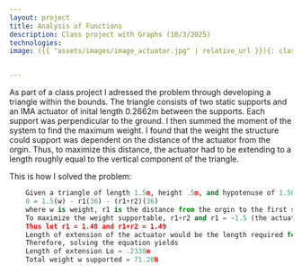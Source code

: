 ```yaml
---
layout: project
title: Analysis of Functions 
description: Class project with Graphs (10/3/2025)
technologies:
image: ({{ "assets/images/image_actuator.jpg" | relative_url }}){: class="profile-image"}


---
```



As part of a class project I adressed the problem through developing a triangle within the bounds.  The triangle consists of two static supports and an IMA actuator of inital length 0.2662m between the supports.  Each support was perpendicular to the ground.  I then summed the moment of the system to find the maximum weight.  I found that the weight the structure could support was dependent on the distance of the actuator from the orgin.  Thus, to maximize this distance, the actuator had to be extending to a length roughly equal to the vertical component of the triangle.


This is how I solved the problem:

```python
    Given a triangle of length 1.5m, height .5m, and hypotenuse of 1.58m, taking the moment about point O in the image yields the equation:
    0 = 1.5(w) - r1(36) - (r1+r2)(36)
    where w is weight, r1 is the distance from the orgin to the first support and r2 is the distance from the first support to the second support.
    To maximize the weight supportable, r1+r2 and r1 = ~1.5 (the actuator can't occupy the same space as another support)
    Thus let r1 = 1.48 and r1+r2 = 1.49
    Length of extension of the actuator would be the length required for actuator to reach the maximum height in the bound (0.5m) so length of extension Lo would be 5 - 0.2662 = .2338 m
    Therefore, solving the equation yields
    Length of extension Lo = .2338m
    Total weight w supported = 71.28N
```




